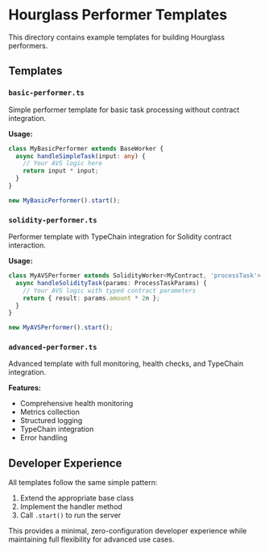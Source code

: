 # Hourglass Performer Templates

This directory contains example templates for building Hourglass performers.

## Templates

### `basic-performer.ts`
Simple performer template for basic task processing without contract integration.

**Usage:**
```typescript
class MyBasicPerformer extends BaseWorker {
  async handleSimpleTask(input: any) {
    // Your AVS logic here
    return input * input;
  }
}

new MyBasicPerformer().start();
```

### `solidity-performer.ts`
Performer template with TypeChain integration for Solidity contract interaction.

**Usage:**
```typescript
class MyAVSPerformer extends SolidityWorker<MyContract, 'processTask'> {
  async handleSolidityTask(params: ProcessTaskParams) {
    // Your AVS logic with typed contract parameters
    return { result: params.amount * 2n };
  }
}

new MyAVSPerformer().start();
```

### `advanced-performer.ts`
Advanced template with full monitoring, health checks, and TypeChain integration.

**Features:**
- Comprehensive health monitoring
- Metrics collection
- Structured logging
- TypeChain integration
- Error handling

## Developer Experience

All templates follow the same simple pattern:
1. Extend the appropriate base class
2. Implement the handler method
3. Call `.start()` to run the server

This provides a minimal, zero-configuration developer experience while maintaining full flexibility for advanced use cases.